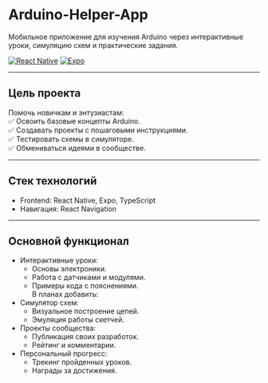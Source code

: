 # Arduino-Helper-App  
Мобильное приложение для изучения Arduino через интерактивные уроки, симуляцию схем и практические задания.

[![React Native](https://img.shields.io/badge/React%20Native-0.72-blue)](https://reactnative.dev)
[![Expo](https://img.shields.io/badge/Expo-SDK%2048-orange)](https://expo.dev)

---

## Цель проекта  
Помочь новичкам и энтузиастам:  
✅ Освоить базовые концепты Arduino.  
✅ Создавать проекты с пошаговыми инструкциями.  
✅ Тестировать схемы в симуляторе.  
✅ Обмениваться идеями в сообществе.

---

## Стек технологий  
- Frontend: React Native, Expo, TypeScript  
- Навигация: React Navigation  

---

## Основной функционал  
- Интерактивные уроки:  
  - Основы электроники.  
  - Работа с датчиками и модулями.  
  - Примеры кода с пояснениями.  
В планах добавить:
- Симулятор схем:  
  - Визуальное построение цепей.  
  - Эмуляция работы скетчей.  
- Проекты сообщества:  
  - Публикация своих разработок.  
  - Рейтинг и комментарии.  
- Персональный прогресс:  
  - Трекинг пройденных уроков.  
  - Награды за достижения.
